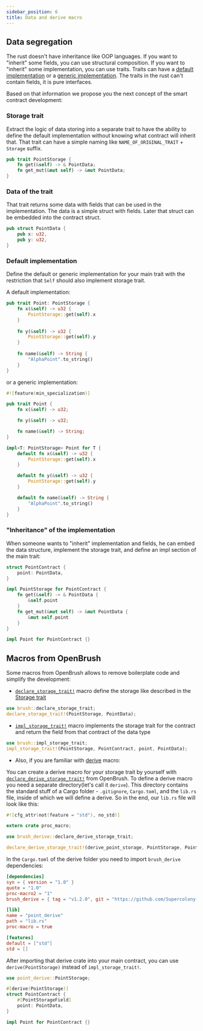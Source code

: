```yaml
---
sidebar_position: 6
title: Data and derive macro
---
```


## Data segregation

The rust doesn't have inheritance like OOP languages.
If you want to "inherit" some fields, you can use structural composition.
If you want to "inherit" some implementation, you can use traits. Traits can have a [default implementation](https://doc.rust-lang.org/book/ch10-02-traits.html#default-implementations) or a [generic implementation](https://doc.rust-lang.org/book/ch10-02-traits.html#using-trait-bounds-to-conditionally-implement-methods).
The traits in the rust can't contain fields, it is pure interfaces.

Based on that information we propose you the next concept of the smart contract development:

### Storage trait

Extract the logic of data storing into a separate trait to have the ability to define the default implementation without knowing what contract will inherit that. That trait can have a simple naming like `NAME_OF_ORIGINAL_TRAIT` + `Storage` suffix.

```rust
pub trait PointStorage {
    fn get(&self) -> & PointData;
    fn get_mut(&mut self) -> &mut PointData;
}
```

### Data of the trait

That trait returns some data with fields that can be used in the implementation. The data is a simple struct with fields. Later that struct can be embedded into the contract struct.
```rust
pub struct PointData {
    pub x: u32,
    pub y: u32,
}
```

### Default implementation

Define the default or generic implementation for your main trait with the restriction that `Self` should also implement storage trait.

A default implementation:
```rust
pub trait Point: PointStorage {
    fn x(&self) -> u32 {
        PointStorage::get(self).x
    }
    
    fn y(&self) -> u32 {
        PointStorage::get(self).y
    }
    
    fn name(&self) -> String {
        "AlphaPoint".to_string()
    }
}
```
or a generic implementation:
```rust
#![feature(min_specialization)]

pub trait Point {
    fn x(&self) -> u32;

    fn y(&self) -> u32;

    fn name(&self) -> String;
}

impl<T: PointStorage> Point for T {
    default fn x(&self) -> u32 {
        PointStorage::get(self).x
    }

    default fn y(&self) -> u32 {
        PointStorage::get(self).y
    }

    default fn name(&self) -> String {
        "AlphaPoint".to_string()
    }
}
```

### "Inheritance" of the implementation

When someone wants to "inherit" implementation and fields, he can embed the data structure, implement the storage trait, and define an impl section of the main trait:
```rust
struct PointContract {
    point: PointData,
}

impl PointStorage for PointContract {
    fn get(&self) -> & PointData {
        &self.point
    }
    fn get_mut(&mut self) -> &mut PointData {
        &mut self.point
    }
}

impl Point for PointContract {}
```

## Macros from OpenBrush

Some macros from OpenBrush allows to remove boilerplate code and simplify the development:
- [`declare_storage_trait!`](https://github.com/Supercolony-net/openbrush-contracts/blob/main/utils/brush_lang/macros.rs#L9)
macro define the storage like described in the [Storage trait](/smart-contracts/example/data#storage-trait)
```rust
use brush::declare_storage_trait;
declare_storage_trait!(PointStorage, PointData);
```
- [`impl_storage_trait!`](https://github.com/Supercolony-net/openbrush-contracts/blob/main/utils/brush_lang/macros.rs#L27)
macro implements the storage trait for the contract and return the field from that contract of the data type
```rust
use brush::impl_storage_trait;
impl_storage_trait!(PointStorage, PointContract, point, PointData);
```
- Also, if you are familiar with [derive](https://doc.rust-lang.org/rust-by-example/trait/derive.html) macro:

You can create a derive macro for your storage trait by yourself with 
[`declare_derive_storage_trait!`](https://github.com/Supercolony-net/openbrush-contracts/blob/main/utils/brush_derive/lib.rs#L11)
from OpenBrush.
To define a derive macro you need a separate directory(let's call it `derive`). 
This directory contains the standard stuff of a Cargo folder - `.gitignore`, `Cargo.toml`, and the `lib.rs` file,
inside of which we will define a derive. So in the end, our `lib.rs` file will 
look like this:

```rust
#![cfg_attr(not(feature = "std"), no_std)]

extern crate proc_macro;

use brush_derive::declare_derive_storage_trait;

declare_derive_storage_trait!(derive_point_storage, PointStorage, PointStorageField);
```

In the `Cargo.toml` of the derive folder you need to import `brush_derive` dependencies:

```toml
[dependencies]
syn = { version = "1.0" }
quote = "1.0"
proc-macro2 = "1"
brush_derive = { tag = "v1.2.0", git = "https://github.com/Supercolony-net/openbrush-contracts"}

[lib]
name = "point_derive"
path = "lib.rs"
proc-macro = true

[features]
default = ["std"]
std = []
```

After importing that derive crate into your main contract, 
you can use `derive(PointStorage)` instead of `impl_storage_trait!`.
```rust
use point_derive::PointStorage;

#[derive(PointStorage)]
struct PointContract {
    #[PointStorageField]
    point: PointData,
}

impl Point for PointContract {}
```